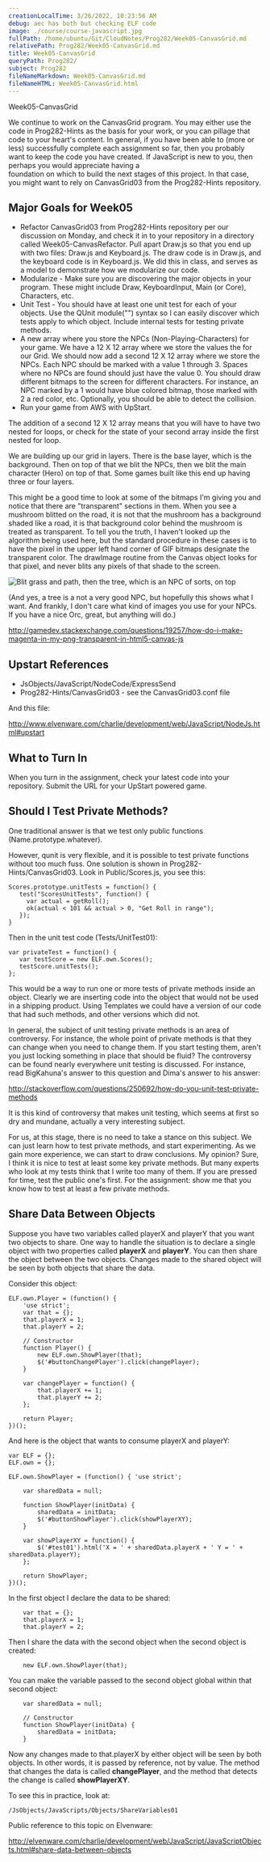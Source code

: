 ```yaml
---
creationLocalTime: 3/26/2022, 10:23:56 AM
debug: aec has both but checking ELF code
image: ./course/course-javascript.jpg
fullPath: /home/ubuntu/Git/CloudNotes/Prog282/Week05-CanvasGrid.md
relativePath: Prog282/Week05-CanvasGrid.md
title: Week05-CanvasGrid
queryPath: Prog282/
subject: Prog282
fileNameMarkdown: Week05-CanvasGrid.md
fileNameHTML: Week05-CanvasGrid.html
---
```



<!-- toc -->
<!-- tocstop -->

Week05-CanvasGrid

We continue to work on the CanvasGrid program. You may either use the
code in Prog282-Hints as the basis for your work, or you can pillage
that code to your heart's content. In general, if you have been 
able to (more or less) successfully complete each assignment so far,
then you probably want to keep the code you have created. If JavaScript
is new to you, then perhaps you would appreciate having a  
foundation on which to build the next stages of this project. In that
case, you might want to rely on CanvasGrid03 from the Prog282-Hints
repository.

Major Goals for Week05
----------------------

* Refactor CanvasGrid03 from Prog282-Hints repository per our discussion
on Monday, and check it in to your repository in a directory called
Week05-CanvasRefactor. Pull apart Draw.js so that you end up with two
files: Draw.js and Keyboard.js. The draw code is in Draw.js, and the
keyboard code is in Keyboard.js. We did this in class, and serves as
a model to demonstrate how we modularize our code.
* Modularize - Make sure you are discovering the major objects in your
program. These might include Draw, KeyboardInput, Main (or Core), 
Characters, etc.
* Unit Test - You should have at least one unit test for each of your
objects. Use the QUnit module("") syntax so I can easily discover
which tests apply to which object. Include internal tests for testing
private methods.
* A new array where you store the NPCs (Non-Playing-Characters) for your
game. We have a 12 X 12 array where we store the values the for our 
Grid. We should now add a second 12 X 12 array where we store the
NPCs. Each NPC should be marked with a value 1 through 3. Spaces where
no NPCs are found should just have the value 0. You should
draw different bitmaps to the screen for different characters. For 
instance, an NPC marked by a 1 would have blue colored bitmap, those
marked with 2 a red color, etc. Optionally, you should be able to detect 
the collision.
* Run your game from AWS with UpStart. 


The addition of a second 12 X 12 array means that you will have to have
two nested for loops, or check for the state of your second array 
inside the first nested for loop.

We are building up our grid in layers. There is the base layer, which
is the background. Then on top of that we blit the NPCs, then we blit
the main character (Hero) on top of that. Some games built like this
end up having three or four layers. 

This might be a good time to look at some of the bitmaps I'm giving
you and notice that there are "transparent" sections in them. When
you see a mushroom blitted on the road, it is not that the mushroom
has a background shaded like a road, it is that background color behind
the mushroom is treated as transparent. To tell you the truth, I haven't
looked up the algorithm being used here, but the standard procedure in
these cases is to have the pixel in the upper left hand corner of GIF
bitmaps designate the transparent color. The drawImage routine from
the Canvas object looks for that pixel, and never blits any pixels
of that shade to the screen.

![Blit grass and path, then the tree, which is an NPC of sorts, on top](../Images/Grid02.png)

(And yes, a tree is a not a very good NPC, but hopefully this shows
what I want. And frankly, I don't care what kind of images you use
for your NPCs. If you have a nice Orc, great, but anything will do.)

<http://gamedev.stackexchange.com/questions/19257/how-do-i-make-magenta-in-my-png-transparent-in-html5-canvas-js>

Upstart References
------------------

- JsObjects/JavaScript/NodeCode/ExpressSend
- Prog282-Hints/CanvasGrid03 - see the CanvasGrid03.conf file

And this file:

<http://www.elvenware.com/charlie/development/web/JavaScript/NodeJs.html#upstart>

What to Turn In
---------------

When you turn in the assignment, check your latest code into your 
repository. Submit the URL for your UpStart powered game.

Should I Test Private Methods?
------------------------------

One traditional answer is that we test only public functions 
(Name.prototype.whatever).

However, qunit is very flexible, and it is possible to test private 
functions without too much fuss. One solution is shown in 
Prog282-Hints/CanvasGrid03. Look in Public/Scores.js, you see this:

```
Scores.prototype.unitTests = function() {
   test("ScoresUnitTests", function() {
     var actual = getRoll();
     ok(actual < 101 && actual > 0, "Get Roll in range");
   });
}
``` 

Then in the unit test code (Tests/UnitTest01):

```
var privateTest = function() {
   var testScore = new ELF.own.Scores();
   testScore.unitTests();
};
``` 

This would be a way to run one or more tests of private methods inside an 
object. Clearly we are inserting code into the object that would not be used 
in a shipping product. Using Templates we could have a version of our code 
that had such methods, and other versions which did not. 

In general, the subject of unit testing private methods is an area of 
controversy. For instance, the whole point of private methods is that they 
can change when you need to change them. If you start testing them, aren't 
you just locking something in place that should be fluid? The controversy 
can be found nearly everywhere unit testing is discussed. For instance, read 
BigKahuna's answer to this question and Dima's answer to his answer:

<http://stackoverflow.com/questions/250692/how-do-you-unit-test-private-methods>

It is this kind of controversy that makes unit testing, which seems at first 
so dry and mundane, actually a very interesting subject.

For us, at this stage, there is no need to take a stance on this subject. We 
can just learn how to test private methods, and start experimenting. As we 
gain more experience, we can start to draw conclusions. My opinion? Sure, I 
think it is nice to test at least some key private methods. But many experts 
who look at my tests think that I write too many of them. If you are pressed 
for time, test the public one's first. For the assignment: show me that you 
know how to test at least a few private methods.

Share Data Between Objects
--------------------------

Suppose you have two variables called playerX and playerY that you
want two objects to share. One way to handle the situation is to declare
a single object with two properties called **playerX** and **playerY**. You
can then share the object between the two objects. Changes made to the
shared object will be seen by both objects that share the data.

Consider this object:

```
ELF.own.Player = (function() {
	'use strict';
	var that = {};
	that.playerX = 1;
	that.playerY = 2;

	// Constructor
	function Player() {
		new ELF.own.ShowPlayer(that);
		$('#buttonChangePlayer').click(changePlayer);
	}

	var changePlayer = function() {
		that.playerX += 1;
		that.playerY += 2;
	};

	return Player;
})();
```

And here is the object that wants to consume playerX and playerY:

```
var ELF = {};
ELF.own = {};

ELF.own.ShowPlayer = (function() { 'use strict';

	var sharedData = null;

	function ShowPlayer(initData) {
		sharedData = initData;
		$('#buttonShowPlayer').click(showPlayerXY);
	}

	var showPlayerXY = function() {
		$('#test01').html('X = ' + sharedData.playerX + ' Y = ' + sharedData.playerY);
	};

	return ShowPlayer;
})();
```

In the first object I declare the data to be shared:

```
	var that = {};
	that.playerX = 1;
	that.playerY = 2;
```

Then I share the data with the second object when the second object is created:

```
	new ELF.own.ShowPlayer(that);
```

You can make the variable passed to the second object global within that second 
object:

```
	var sharedData = null;

	// Constructor
	function ShowPlayer(initData) {
		sharedData = initData;
	}
```

Now any changes made to that.playerX by either object will be seen by both 
objects. In other words, it is passed by reference, not by value. The method
that changes the data is called **changePlayer**, and the method that detects
the change is called **showPlayerXY**.

To see this in practice, look at:

	/JsObjects/JavaScripts/Objects/ShareVariables01
	
Public reference to this topic on Elvenware:

<http://elvenware.com/charlie/development/web/JavaScript/JavaScriptObjects.html#share-data-between-objects>

